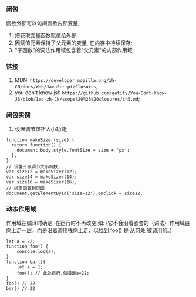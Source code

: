 ### 闭包
函数外部可以访问函数内部变量,
1. 把获取变量函数赋值给外部;
2. 因赋值元素保持了父元素的变量, 在内存中持续保存;
3. "子函数"的词法作用域包含着"父元素"的内部作用域;

### 链接
1. MDN: `https://developer.mozilla.org/zh-CN/docs/Web/JavaScript/Closures`;
2. you don't know js!: `https://github.com/getify/You-Dont-Know-JS/blob/1ed-zh-CN/scope%20%26%20closures/ch5.md`;


### 闭包实例
1. 设置调节按钮大小功能;
```
function makeSizer(size) {
  return function() {
    document.body.style.fontSize = size + 'px';
  };
}
// 设置三级调节大小函数;
var size12 = makeSizer(12);
var size14 = makeSizer(14);
var size16 = makeSizer(16);
// 绑定函数到页面
document.getElementById('size-12').onclick = size12;
```

### 动态作用域
作用域在编译时确定, 在运行时不再改变,如:
(它不会沿着嵌套的（词法）作用域链向上走一层，而是沿着调用栈向上走，以找到 foo() 是 从何处 被调用的。)
```
let a = 22;
function foo() {
    console.log(a); 
}
function bar(){
    let a = 1;  
    foo(); // 此处运行,依旧是a=22;
}
foo() // 22
bar() // 22
```